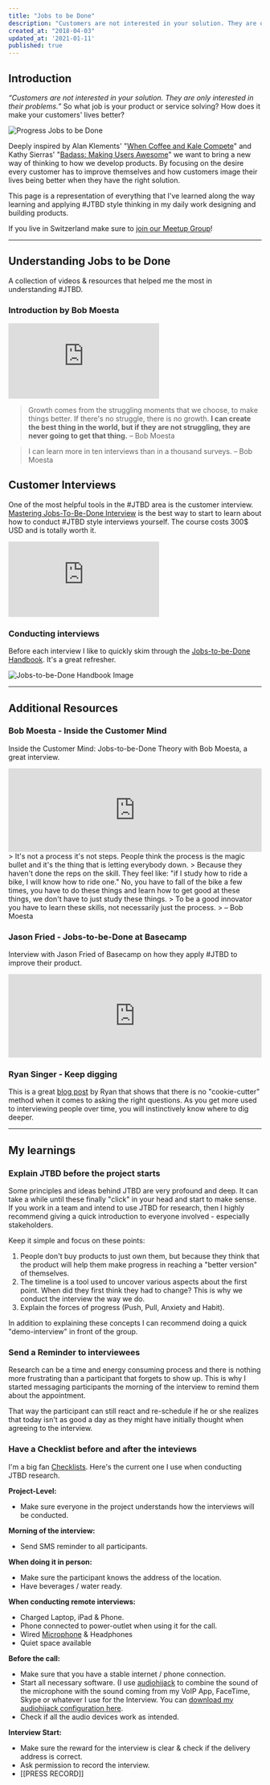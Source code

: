 ```yaml
---
title: "Jobs to be Done"
description: "Customers are not interested in your solution. They are only interested in their problems. So what job is your product or service solving? How does it make your customers’ lives better? "
created_at: "2018-04-03"
updated_at: '2021-01-11'
published: true
---
```

## Introduction
*“Customers are not interested in your solution. They are only interested in their problems.”* So what job is your product or service solving? How does it make your customers' lives better?

![Progress Jobs to be Done](https://secure.meetupstatic.com/photos/event/d/b/0/5/600_463196069.jpeg)

Deeply inspired by Alan Klements' "[When Coffee and Kale Compete](http://www.whencoffeeandkalecompete.com)" and Kathy Sierras' "[Badass: Making Users Awesome](http://shop.oreilly.com/product/0636920036593.do)" we want to bring a new way of thinking to how we develop products. By focusing on the desire every customer has to improve themselves and how customers image their lives being better when they have the right solution.

This page is a representation of everything that I've learned along the way learning and applying #JTBD style thinking in my daily work designing and building products.

If you live in Switzerland make sure to [join our Meetup Group](https://www.meetup.com/jobs-to-be-done-meetup-switzerland/)!

---

## Understanding Jobs to be Done
A collection of videos & resources that helped me the most in understanding #JTBD.

### Introduction by Bob Moesta
<div class="video-container">
  <iframe src="https://www.youtube.com/embed/f2l75aAJo44?rel=0" frameborder="0" allowfullscreen></iframe>
</div>

> Growth comes from the struggling moments that we choose, to make things better.
> If there's no struggle, there is no growth. __I can create the best thing in the world, but if they are not struggling, they are never going to get that thing.__  – Bob Moesta

> I can learn more in ten interviews than in a thousand surveys. – Bob Moesta


## Customer Interviews

One of the most helpful tools in the #JTBD area is the customer interview. [Mastering Jobs-To-Be-Done Interview](http://learn.jobstobedone.org/courses/JTBDinterviews) is the best way to start to learn about how to conduct #JTBD style interviews yourself.
The course costs 300$ USD and is totally worth it.

<div class="video-container">
  <iframe src="https://player.vimeo.com/video/81153746" frameborder="0" webkitallowfullscreen mozallowfullscreen allowfullscreen></iframe>
</div>


### Conducting interviews
Before each interview I like to quickly skim through the [Jobs-to-be-Done Handbook](https://www.amazon.de/Jobs-be-Done-Handbook-techniques-application/dp/1499339232/ref=sr_1_4?ie=UTF8&qid=1516729033&sr=8-4&keywords=jobs+to+be+done). It's a great refresher.

![Jobs-to-be-Done Handbook Image](https://theminimalistcoder.s3-eu-west-1.amazonaws.com/public/jtbd-handbook.jpg)

---

## Additional Resources

### Bob Moesta - Inside the Customer Mind
Inside the Customer Mind: Jobs-to-be-Done Theory with Bob Moesta, a great interview.

<div class="soundcloud-container">
  <iframe width="100%" height="166" scrolling="no" frameborder="no" allow="autoplay" src="https://w.soundcloud.com/player/?url=https%3A//api.soundcloud.com/tracks/424245450&color=%23ff5500&auto_play=false&hide_related=false&show_comments=true&show_user=true&show_reposts=false&show_teaser=true"></iframe>
</div>
> It's not a process it's not steps. People think the process is the magic bullet and it's the thing that is letting everybody down.
> Because they haven't done the reps on the skill. They feel like: "if I study how to ride a bike, I will know how to ride one." No, you have to fall of the bike a few times, you have to do these things and learn how to get good at these things, we don't have to just study these things.
> To be a good innovator you have to learn these skills, not necessarily just the process.
> – Bob Moesta

### Jason Fried - Jobs-to-be-Done at Basecamp
Interview with Jason Fried of Basecamp on how they apply #JTBD to improve their product.

<div class="soundcloud-container">
  <iframe width="100%" height="166" scrolling="no" frameborder="no" allow="autoplay" src="https://w.soundcloud.com/player/?url=https%3A//api.soundcloud.com/tracks/309279765&color=%23ff5500&auto_play=false&hide_related=false&show_comments=true&show_user=true&show_reposts=false&show_teaser=true"></iframe>
</div>

### Ryan Singer - Keep digging
This is a great [blog post](https://m.signalvnoise.com/keep-digging/) by Ryan that shows that there is no "cookie-cutter" method when it comes to asking the right questions.
As you get more used to interviewing people over time, you will instinctively know where to dig deeper.

---
## My learnings

### Explain JTBD before the project starts

Some principles and ideas behind JTBD are very profound and deep.
It can take a while until these finally "click" in your head and start to make sense.
If you work in a team and intend to use JTBD for research, then I highly recommend giving a quick introduction to everyone involved - especially stakeholders.

Keep it simple and focus on these points:

1. People don't buy products to just own them, but because they think that the product will help them make progress in reaching a "better version" of themselves.
2. The timeline is a tool used to uncover various aspects about the first point. When did they first think they had to change? This is why we conduct the interview the way we do.
3. Explain the forces of progress (Push, Pull, Anxiety and Habit).

In addition to explaining these concepts I can recommend doing a quick "demo-interview" in front of the group.

### Send a Reminder to interviewees

Research can be a time and energy consuming process and there is nothing more frustrating than a participant that forgets to show up.
This is why I started messaging participants the morning of the interview to remind them about the appointment.

That way the participant can still react and re-schedule if he or she realizes that today isn't as good a day as they might have initially thought when agreeing to the interview.

### Have a Checklist before and after the inteviews
I'm a big fan [Checklists](https://www.goodreads.com/book/show/6667514-the-checklist-manifesto). Here's the current one I use when conducting JTBD research.

**Project-Level:**

- Make sure everyone in the project understands how the interviews will be conducted.

**Morning of the interview:**

- Send SMS reminder to all participants.

**When doing it in person:**

- Make sure the participant knows the address of the location.
- Have beverages / water ready.

**When conducting remote interviews:**

- Charged Laptop, iPad & Phone.
- Phone connected to power-outlet when using it for the call.
- Wired [Microphone](https://www.bluedesigns.com/products/yeti/) & Headphones
- Quiet space available

**Before the call:**

- Make sure that you have a stable internet / phone connection.
- Start all necessary software. (I use [audiohijack](https://rogueamoeba.com/audiohijack/) to combine the sound of the microphone with the sound coming from my VoIP App, FaceTime, Skype or whatever I use for the Interview. You can [download my audiohijack configuration here](https://theminimalistcoder.s3-eu-west-1.amazonaws.com/public/-JTBD-Interview.ahsession).
- Check if all the audio devices work as intended.

**Interview Start:**

- Make sure the reward for the interview is clear & check if the delivery address is correct.
- Ask permission to record the interview.
- [[PRESS RECORD]]

